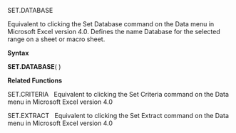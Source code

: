 SET.DATABASE

Equivalent to clicking the Set Database command on the Data menu in
Microsoft Excel version 4.0. Defines the name Database for the selected
range on a sheet or macro sheet.

**Syntax**

**SET.DATABASE**( )

**Related Functions**

SET.CRITERIA   Equivalent to clicking the Set Criteria command on the
Data menu in Microsoft Excel version 4.0

SET.EXTRACT   Equivalent to clicking the Set Extract command on the Data
menu in Microsoft Excel version 4.0


